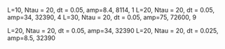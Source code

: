 L=10, Ntau = 20, dt = 0.05, amp=8.4, 8114, 1
L=20, Ntau = 20, dt = 0.05, amp=34, 32390, 4
L=30, Ntau = 20, dt = 0.05, amp=75, 72600, 9

L=20, Ntau = 20, dt = 0.05, amp=34, 32390
L=20, Ntau = 20, dt = 0.025, amp=8.5, 32390

